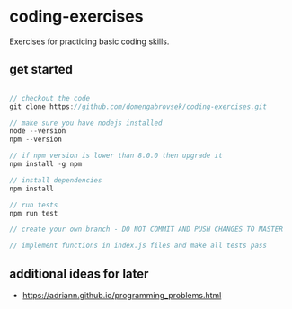 # coding-exercises
Exercises for practicing basic coding skills.

## get started
```js

// checkout the code
git clone https://github.com/domengabrovsek/coding-exercises.git

// make sure you have nodejs installed
node --version
npm --version

// if npm version is lower than 8.0.0 then upgrade it
npm install -g npm

// install dependencies
npm install

// run tests
npm run test

// create your own branch - DO NOT COMMIT AND PUSH CHANGES TO MASTER

// implement functions in index.js files and make all tests pass
```

## additional ideas for later
- https://adriann.github.io/programming_problems.html